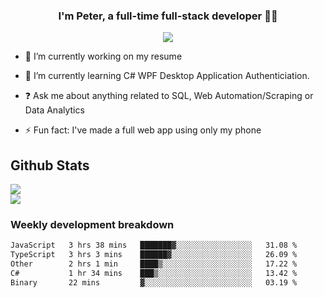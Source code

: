 
### <div align="center">I'm Peter, a full-time full-stack developer 👨‍💻</div>  
<div align="center">
<a href="https://ko-fi.com/theofficialpeter" target="_blank" style="display: inline-block;">
                <img
                    src="https://img.shields.io/badge/Donate-Ko--fi-F16061.svg?style=flat-square&logo=ko-fi" 
                    align="center"
                />
            </a> 
</div>  

- 🔭 I’m currently working on my resume  
  

- 🌱 I’m currently learning C# WPF Desktop Application Authenticiation.  
  

- ❓ Ask me about anything related to SQL, Web Automation/Scraping or Data Analytics  
  

- ⚡ Fun fact: I've made a full web app using only my phone  
  



## Github Stats  
![](https://github-readme-stats.vercel.app/api?username=TheOfficialPeter&theme=tokyonight&hide_border=true&include_all_commits=false&count_private=false)<br/>
![](https://github-readme-stats.vercel.app/api/top-langs/?username=TheOfficialPeter&theme=tokyonight&hide_border=true&include_all_commits=false&count_private=false&layout=compact)

<h3>Weekly development breakdown</h3>

<!--START_SECTION:waka-->

```txt
JavaScript   3 hrs 38 mins   ███████▓░░░░░░░░░░░░░░░░░   31.08 %
TypeScript   3 hrs 3 mins    ██████▓░░░░░░░░░░░░░░░░░░   26.09 %
Other        2 hrs 1 min     ████▒░░░░░░░░░░░░░░░░░░░░   17.22 %
C#           1 hr 34 mins    ███▒░░░░░░░░░░░░░░░░░░░░░   13.42 %
Binary       22 mins         ▓░░░░░░░░░░░░░░░░░░░░░░░░   03.19 %
```

<!--END_SECTION:waka-->
